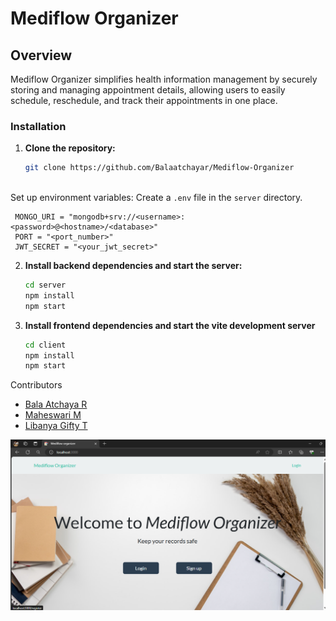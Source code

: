 # Mediflow Organizer

## Overview

Mediflow Organizer simplifies health information management by securely storing and managing appointment details, allowing users to easily schedule, reschedule, and track their appointments in one place.

### Installation

1. **Clone the repository:**
   ```sh
   git clone https://github.com/Balaatchayar/Mediflow-Organizer
 
  Set up environment variables:
     Create a `.env` file in the `server` directory.

   ```env
    MONGO_URI = "mongodb+srv://<username>:<password>@<hostname>/<database>"
    PORT = "<port_number>"
    JWT_SECRET = "<your_jwt_secret>"
  ```

  
2. **Install backend dependencies and start the server:**
    ```sh
    cd server
    npm install
    npm start

3. **Install frontend dependencies and start the vite development server**
    ```sh
    cd client
    npm install
    npm start
    
Contributors

- [Bala Atchaya R](https://github.com/Balaatchayar)
- [Maheswari M](https://github.com/ms-maheswari)
- [Libanya Gifty T](https://github.com/LibanyaGifty)

  
![Project Screenshot](./client/src/assets/screenshot.png)











